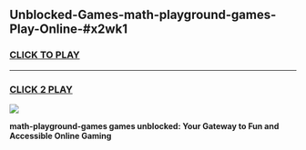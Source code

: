 
## Unblocked-Games-math-playground-games-Play-Online-#x2wk1
<h3>
<a href="https://premium.freeplayer.one?title=math-playground-games&ref=24F">CLICK TO PLAY</a></h3>
<hr>

<h3>
<a href="https://premium.freeplayer.one?title=math-playground-games&ref=24F">CLICK 2 PLAY</a>
  
</h3>

<a href="https://premium.freeplayer.one?title=math-playground-games&ref=24F/"><img src="https://clearcache.store/games.png"></a>


**math-playground-games games unblocked: Your Gateway to Fun and Accessible Online Gaming**
